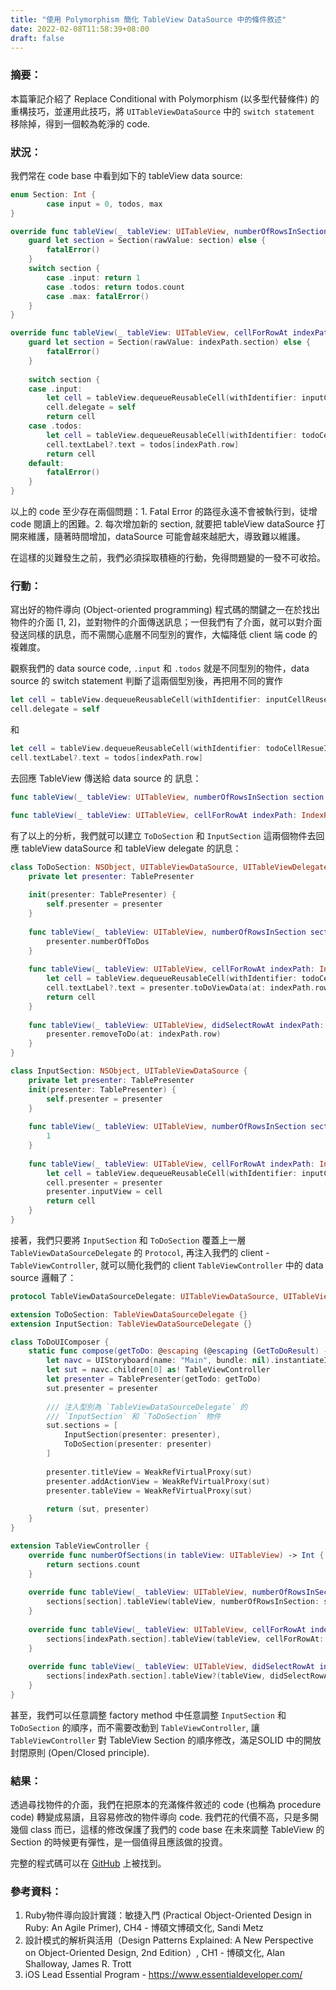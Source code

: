 ```yaml
---
title: "使用 Polymorphism 簡化 TableView DataSource 中的條件敘述"
date: 2022-02-08T11:58:39+08:00
draft: false
---
```

### 摘要：
本篇筆記介紹了 Replace Conditional with Polymorphism (以多型代替條件) 的重構技巧，並運用此技巧，將 `UITableViewDataSource` 中的 `switch statement` 移除掉，得到一個較為乾淨的 code.

### 狀況：
我們常在 code base 中看到如下的 tableView data source:
```Swift
enum Section: Int {
        case input = 0, todos, max
}
```
```Swift
override func tableView(_ tableView: UITableView, numberOfRowsInSection section: Int) -> Int {
    guard let section = Section(rawValue: section) else {
        fatalError()
    }
    switch section {
        case .input: return 1
        case .todos: return todos.count
        case .max: fatalError()
    }
}

override func tableView(_ tableView: UITableView, cellForRowAt indexPath: IndexPath) -> UITableViewCell {
    guard let section = Section(rawValue: indexPath.section) else {
        fatalError()
    }
    
    switch section {
    case .input:
        let cell = tableView.dequeueReusableCell(withIdentifier: inputCellReuseId, for: indexPath) as! TableViewInputCell
        cell.delegate = self
        return cell
    case .todos:
        let cell = tableView.dequeueReusableCell(withIdentifier: todoCellResueId, for: indexPath)
        cell.textLabel?.text = todos[indexPath.row]
        return cell
    default:
        fatalError()
    }
}

```
以上的 code 至少存在兩個問題：1. Fatal Error 的路徑永遠不會被執行到，徒增 code 閱讀上的困難。2. 每次增加新的 section, 就要把 tableView dataSource 打開來維護，隨著時間增加，dataSource 可能會越來越肥大，導致難以維護。

在這樣的災難發生之前，我們必須採取積極的行動，免得問題變的一發不可收拾。

### 行動：
寫出好的物件導向 (Object-oriented programming) 程式碼的關鍵之一在於找出物件的介面 [1, 2]，並對物件的介面傳送訊息；一但我們有了介面，就可以對介面發送同樣的訊息，而不需關心底層不同型別的實作，大幅降低 client 端 code 的複雜度。

觀察我們的 data source code, `.input` 和 `.todos` 就是不同型別的物件，data source 的 switch statement 判斷了這兩個型別後，再把用不同的實作
```Swift
let cell = tableView.dequeueReusableCell(withIdentifier: inputCellReuseId, for: indexPath) as! TableViewInputCell
cell.delegate = self
```
和
```Swift
let cell = tableView.dequeueReusableCell(withIdentifier: todoCellResueId, for: indexPath)
cell.textLabel?.text = todos[indexPath.row]
```
去回應 TableView 傳送給 data source 的 訊息：
```Swift
func tableView(_ tableView: UITableView, numberOfRowsInSection section: Int) -> Int

func tableView(_ tableView: UITableView, cellForRowAt indexPath: IndexPath) -> UITableViewCell
```

有了以上的分析，我們就可以建立 `ToDoSection` 和 `InputSection` 這兩個物件去回應 tableView dataSource 和 tableView delegate 的訊息：

```Swift
class ToDoSection: NSObject, UITableViewDataSource, UITableViewDelegate {
    private let presenter: TablePresenter
    
    init(presenter: TablePresenter) {
        self.presenter = presenter
    }
    
    func tableView(_ tableView: UITableView, numberOfRowsInSection section: Int) -> Int {
        presenter.numberOfToDos
    }
    
    func tableView(_ tableView: UITableView, cellForRowAt indexPath: IndexPath) -> UITableViewCell {
        let cell = tableView.dequeueReusableCell(withIdentifier: todoCellResueId, for: indexPath)
        cell.textLabel?.text = presenter.toDoViewData(at: indexPath.row).title
        return cell
    }
    
    func tableView(_ tableView: UITableView, didSelectRowAt indexPath: IndexPath) {
        presenter.removeToDo(at: indexPath.row)
    }
}
```
```Swift
class InputSection: NSObject, UITableViewDataSource {
    private let presenter: TablePresenter
    init(presenter: TablePresenter) {
        self.presenter = presenter
    }
    
    func tableView(_ tableView: UITableView, numberOfRowsInSection section: Int) -> Int {
        1
    }
    
    func tableView(_ tableView: UITableView, cellForRowAt indexPath: IndexPath) -> UITableViewCell {
        let cell = tableView.dequeueReusableCell(withIdentifier: inputCellReuseId, for: indexPath) as! TableViewInputCell
        cell.presenter = presenter
        presenter.inputView = cell
        return cell
    }
}
```

接著，我們只要將 `InputSection` 和 `ToDoSection` 覆蓋上一層 `TableViewDataSourceDelegate` 的 `Protocol`, 再注入我們的 client - `TableViewController`, 就可以簡化我們的 client `TableViewController` 中的 data source 邏輯了：

```Swift
protocol TableViewDataSourceDelegate: UITableViewDataSource, UITableViewDelegate {}

extension ToDoSection: TableViewDataSourceDelegate {}
extension InputSection: TableViewDataSourceDelegate {}
```

```Swift
class ToDoUIComposer {
    static func compose(getToDo: @escaping (@escaping (GetToDoResult) -> Void) -> Void) -> (TableViewController, TablePresenter) {
        let navc = UIStoryboard(name: "Main", bundle: nil).instantiateInitialViewController() as! UINavigationController
        let sut = navc.children[0] as! TableViewController
        let presenter = TablePresenter(getTodo: getToDo)
        sut.presenter = presenter
        
        /// 注入型別為 `TableViewDataSourceDelegate` 的
        /// `InputSection` 和 `ToDoSection` 物件
        sut.sections = [
            InputSection(presenter: presenter),
            ToDoSection(presenter: presenter)
        ]
        
        presenter.titleView = WeakRefVirtualProxy(sut)
        presenter.addActionView = WeakRefVirtualProxy(sut)
        presenter.tableView = WeakRefVirtualProxy(sut)
        
        return (sut, presenter)
    }
}

```

```Swift
extension TableViewController {
    override func numberOfSections(in tableView: UITableView) -> Int {
        return sections.count
    }
    
    override func tableView(_ tableView: UITableView, numberOfRowsInSection section: Int) -> Int {
        sections[section].tableView(tableView, numberOfRowsInSection: section)
    }
    
    override func tableView(_ tableView: UITableView, cellForRowAt indexPath: IndexPath) -> UITableViewCell {
        sections[indexPath.section].tableView(tableView, cellForRowAt: indexPath)
    }
    
    override func tableView(_ tableView: UITableView, didSelectRowAt indexPath: IndexPath) {
        sections[indexPath.section].tableView?(tableView, didSelectRowAt: indexPath)
    }
}
```

甚至，我們可以任意調整 factory method 中任意調整 `InputSection` 和 `ToDoSection` 的順序，而不需要改動到 `TableViewController`, 讓 `TableViewController` 對 TableView Section 的順序修改，滿足SOLID 中的開放封閉原則 (Open/Closed principle). 

### 結果：
透過尋找物件的介面，我們在把原本的充滿條件敘述的 code (也稱為 procedure code) 轉變成易讀，且容易修改的物件導向 code. 我們花的代價不高，只是多開幾個 class 而已，這樣的修改保護了我們的 code base 在未來調整 TableView 的 Section 的時候更有彈性，是一個值得且應該做的投資。

完整的程式碼可以在 [GitHub](https://github.com/ctwdtw/ToDoDemo/tree/illustrate-polymorphism) 上被找到。

### 參考資料：
1. Ruby物件導向設計實踐：敏捷入門 (Practical Object-Oriented Design in Ruby: An Agile Primer), CH4 - 博碩文博碩文化, Sandi Metz 
2. 設計模式的解析與活用（Design Patterns Explained: A New Perspective on Object-Oriented Design, 2nd Edition）, CH1 - 博碩文化, Alan Shalloway, James R. Trott
3. iOS Lead Essential Program - https://www.essentialdeveloper.com/


